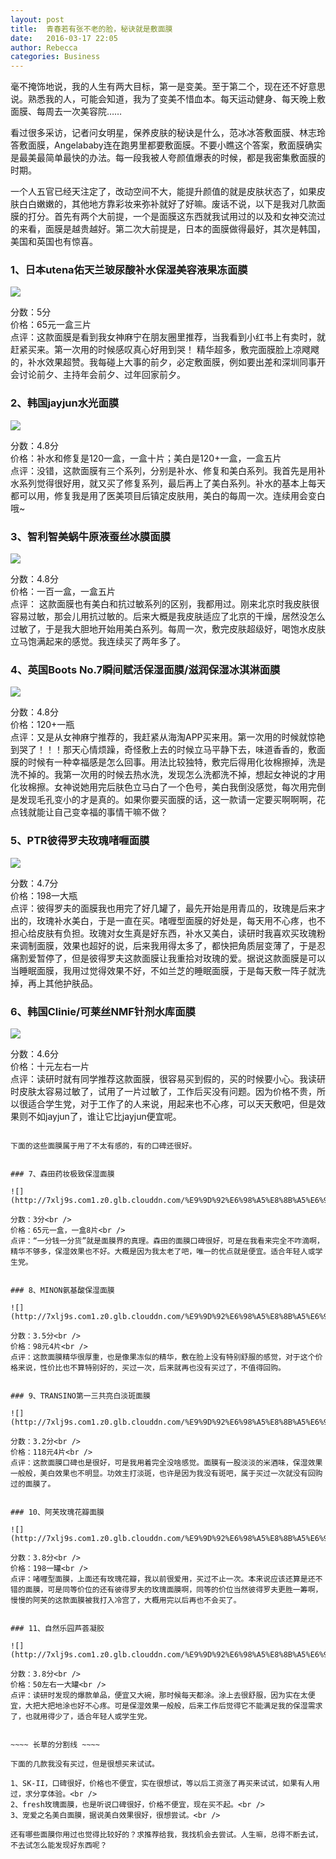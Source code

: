 ```yaml
---
layout: post
title:  青春若有张不老的脸，秘诀就是敷面膜
date:   2016-03-17 22:05
author: Rebecca
categories: Business
---
```


毫不掩饰地说，我的人生有两大目标，第一是变美。至于第二个，现在还不好意思说。熟悉我的人，可能会知道，我为了变美不惜血本。每天运动健身、每天晚上敷面膜、每周去一次美容院……

<!-- more -->

看过很多采访，记者问女明星，保养皮肤的秘诀是什么，范冰冰答敷面膜、林志玲答敷面膜，Angelababy连在跑男里都要敷面膜。不要小瞧这个答案，敷面膜确实是最美最简单最快的办法。每一段我被人夸颜值爆表的时候，都是我密集敷面膜的时期。

一个人五官已经天注定了，改动空间不大，能提升颜值的就是皮肤状态了，如果皮肤白白嫩嫩的，其他地方靠彩妆来弥补就好了好嘛。废话不说，以下是我对几款面膜的打分。首先有两个大前提，一个是面膜这东西就我试用过的以及和女神交流过的来看，面膜是越贵越好。第二次大前提是，日本的面膜做得最好，其次是韩国，美国和英国也有惊喜。


### 1、日本utena佑天兰玻尿酸补水保湿美容液果冻面膜

![](http://7xlj9s.com1.z0.glb.clouddn.com/%E9%9D%92%E6%98%A5%E8%8B%A5%E6%9C%89%E5%BC%A0%E4%B8%8D%E8%80%81%E7%9A%84%E8%84%B81.png)

分数：5分<br />
价格：65元一盒三片<br />
点评：这款面膜是看到我女神麻宁在朋友圈里推荐，当我看到小红书上有卖时，就赶紧买来。第一次用的时候感叹真心好用到哭！ 精华超多，敷完面膜脸上凉飕飕的，补水效果超赞。我每碰上大事的前夕，必定敷面膜，例如要出差和深圳同事开会讨论前夕、主持年会前夕、过年回家前夕。


### 2、韩国jayjun水光面膜

![](http://7xlj9s.com1.z0.glb.clouddn.com/%E9%9D%92%E6%98%A5%E8%8B%A5%E6%9C%89%E5%BC%A0%E4%B8%8D%E8%80%81%E7%9A%84%E8%84%B82.png)

分数：4.8分<br />
价格：补水和修复是120一盒，一盒十片；美白是120+一盒，一盒五片<br />
点评：没错，这款面膜有三个系列，分别是补水、修复和美白系列。我首先是用补水系列觉得很好用，就又买了修复系列，最后再上了美白系列。补水的基本上每天都可以用，修复我是用了医美项目后镇定皮肤用，美白的每周一次。连续用会变白哦~


### 3、智利智美蜗牛原液蚕丝冰膜面膜

![](http://7xlj9s.com1.z0.glb.clouddn.com/%E9%9D%92%E6%98%A5%E8%8B%A5%E6%9C%89%E5%BC%A0%E4%B8%8D%E8%80%81%E7%9A%84%E8%84%B83.png)

分数：4.8分<br />
价格：一百一盒，一盒五片<br />
点评： 这款面膜也有美白和抗过敏系列的区别，我都用过。刚来北京时我皮肤很容易过敏，那会儿用抗过敏的。后来大概是我皮肤适应了北京的干燥，居然没怎么过敏了，于是我大胆地开始用美白系列。每周一次，敷完皮肤超级好，喝饱水皮肤立马饱满起来的感觉。我连续买了两年多了。


### 4、英国Boots No.7瞬间赋活保湿面膜/滋润保湿冰淇淋面膜

![](http://7xlj9s.com1.z0.glb.clouddn.com/%E9%9D%92%E6%98%A5%E8%8B%A5%E6%9C%89%E5%BC%A0%E4%B8%8D%E8%80%81%E7%9A%84%E8%84%B84.png)

分数：4.8分<br />
价格：120+一瓶<br />
点评：又是从女神麻宁推荐的，我赶紧从海淘APP买来用。第一次用的时候就惊艳到哭了！！！那天心情烦躁，奇怪敷上去的时候立马平静下去，味道香香的，敷面膜的时候有一种幸福感是怎么回事。用法比较独特，敷完后得用化妆棉擦掉，洗是洗不掉的。我第一次用的时候去热水洗，发现怎么洗都洗不掉，想起女神说的才用化妆棉擦。女神说她用完后肤色立马白了一个色号，美白我倒没感觉，每次用完倒是发现毛孔变小的才是真的。如果你要买面膜的话，这一款请一定要买啊啊啊，花点钱就能让自己变幸福的事情干嘛不做？


### 5、PTR彼得罗夫玫瑰啫喱面膜

![](http://7xlj9s.com1.z0.glb.clouddn.com/%E9%9D%92%E6%98%A5%E8%8B%A5%E6%9C%89%E5%BC%A0%E4%B8%8D%E8%80%81%E7%9A%84%E8%84%B85.png)

分数：4.7分<br />
价格：198一大瓶<br />
点评：彼得罗夫的面膜我也用完了好几罐了，最先开始是用青瓜的，玫瑰是后来才出的，玫瑰补水美白，于是一直在买。啫喱型面膜的好处是，每天用不心疼，也不担心给皮肤有负担。玫瑰对女生真是好东西，补水又美白，读研时我喜欢买玫瑰粉来调制面膜，效果也超好的说，后来我用得太多了，都快把角质层变薄了，于是忍痛割爱暂停了，但是彼得罗夫这款面膜让我重拾对玫瑰的爱。据说这款面膜是可以当睡眠面膜，我用过觉得效果不好，不如兰芝的睡眠面膜，于是每天敷一阵子就洗掉，再上其他护肤品。


### 6、韩国Clinie/可莱丝NMF针剂水库面膜

![](http://7xlj9s.com1.z0.glb.clouddn.com/%E9%9D%92%E6%98%A5%E8%8B%A5%E6%9C%89%E5%BC%A0%E4%B8%8D%E8%80%81%E7%9A%84%E8%84%B86.png)

分数：4.6分<br />
价格：十元左右一片<br />
点评：读研时就有同学推荐这款面膜，很容易买到假的，买的时候要小心。我读研时皮肤太容易过敏了，试用了一片过敏了，工作后买没有问题。因为价格不贵，所以很适合学生党，对于工作了的人来说，用起来也不心疼，可以天天敷吧，但是效果则不如jayjun了，谁让它比jayjun便宜呢。


~~~~ 分割线 ~~~~

下面的这些面膜属于用了不太有感的，有的口碑还很好。


### 7、森田药妆极致保湿面膜

![](http://7xlj9s.com1.z0.glb.clouddn.com/%E9%9D%92%E6%98%A5%E8%8B%A5%E6%9C%89%E5%BC%A0%E4%B8%8D%E8%80%81%E7%9A%84%E8%84%B87.png)

分数：3分<br />
价格：65元一盒，一盒8片<br />
点评：“一分钱一分货”就是面膜界的真理。森田的面膜口碑很好，可是在我看来完全不咋滴啊，精华不够多，保湿效果也不好。大概是因为我太老了吧，唯一的优点就是便宜。适合年轻人或学生党。


### 8、MINON氨基酸保湿面膜

![](http://7xlj9s.com1.z0.glb.clouddn.com/%E9%9D%92%E6%98%A5%E8%8B%A5%E6%9C%89%E5%BC%A0%E4%B8%8D%E8%80%81%E7%9A%84%E8%84%B88.png)

分数：3.5分<br />
价格：98元4片<br />
点评：这款面膜精华很厚重，也是像果冻似的精华，敷在脸上没有特别舒服的感觉，对于这个价格来说，性价比也不算特别好的，买过一次，后来就再也没有买过了，不值得回购。


### 9、TRANSINO第一三共亮白淡斑面膜

![](http://7xlj9s.com1.z0.glb.clouddn.com/%E9%9D%92%E6%98%A5%E8%8B%A5%E6%9C%89%E5%BC%A0%E4%B8%8D%E8%80%81%E7%9A%84%E8%84%B89.png)

分数：3.2分<br />
价格：118元4片<br />
点评：这款面膜口碑也是很好，可是我用着完全没啥感觉。面膜有一股淡淡的米酒味，保湿效果一般般，美白效果也不明显。功效主打淡斑，也许是因为我没有斑吧，属于买过一次就没有回购过的面膜了。


### 10、阿芙玫瑰花瓣面膜

![](http://7xlj9s.com1.z0.glb.clouddn.com/%E9%9D%92%E6%98%A5%E8%8B%A5%E6%9C%89%E5%BC%A0%E4%B8%8D%E8%80%81%E7%9A%84%E8%84%B810.png)

分数：3.8分<br />
价格：198一罐<br />
点评：啫喱型面膜，上面还有玫瑰花瓣，我以前很爱用，买过不止一次。本来说应该还算是还不错的面膜，可是同等价位的还有彼得罗夫的玫瑰面膜啊，同等的价位当然彼得罗夫更胜一筹啊，慢慢的阿芙的这款面膜被我打入冷宫了，大概用完以后再也不会买了。


### 11、自然乐园芦荟凝胶

![](http://7xlj9s.com1.z0.glb.clouddn.com/%E9%9D%92%E6%98%A5%E8%8B%A5%E6%9C%89%E5%BC%A0%E4%B8%8D%E8%80%81%E7%9A%84%E8%84%B811.png)

分数：3.8分<br />
价格：50左右一大罐<br />
点评：读研时发现的爆款单品，便宜又大碗，那时候每天都涂。涂上去很舒服，因为实在太便宜，大把大把地涂也好不心疼。可是保湿效果一般般，后来工作后觉得它不能满足我的保湿需求了，也就用得少了，适合年轻人或学生党。


~~~~ 长草的分割线 ~~~~

下面的几款我没有买过，但是很想买来试试。

1、SK-II，口碑很好，价格也不便宜，实在很想试，等以后工资涨了再买来试试，如果有人用过，求分享体验。<br />
2、fresh玫瑰面膜，也是听说口碑很好，价格不便宜，现在买不起。<br />
3、宠爱之名美白面膜，据说美白效果很好，很想尝试。<br />

还有哪些面膜你用过也觉得比较好的？求推荐给我，我找机会去尝试。人生嘛，总得不断去试，不去试怎么能发现好东西呢？